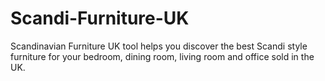 # Scandi-Furniture-UK
Scandinavian Furniture UK tool helps you discover the best Scandi style furniture for your bedroom, dining room, living room and office sold in the UK.   
